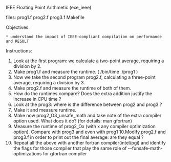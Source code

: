 IEEE Floating Point Arithmetic (exe_ieee)

files: 
prog1.f
prog2.f
prog3.f
Makefile

Objectives:

    * understand the impact of IEEE-compliant compilation on performance and RESULT

Instructions:

   1. Look at the first program: we calculate a two-point average, requiring a division by 2.
   2. Make prog1.f and measure the runtime. ( /bin/time ./prog1 ) 
   3. Now we take the second program prog2.f, calculating a three-point average, requiring a division by 3.
   4. Make prog2.f and measure the runtime of both of them.
   5. How do the runtimes compare? Does the extra addition justify the increase in CPU time ?
   6. Look at the prog3: where is the difference between prog2 and prog3 ? 
   7. Make it and measure runtime.
   8. Make now prog2_O3_unsafe_math and take note of the extra compiler option used. What does it do? (for details: man gfortran)
   9. Measure the runtime of prog2_Ox (with x any compiler optimization option). Compare with prog3 and even with prog1 
   10.Modify prog2.f and prog3.f in order to print out the final average: are they equal ? 
   11. Repeat all the above with another fortran compiler(intel/pgi) and identify the flags for those compiler that play the same role of --funsafe-math-optimizations for gfortran compiler 

 

